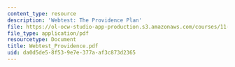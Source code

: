 ```yaml
---
content_type: resource
description: 'Webtest: The Providence Plan'
file: https://ol-ocw-studio-app-production.s3.amazonaws.com/courses/11-521-spatial-database-management-and-advanced-geographic-information-systems-spring-2003/da0d5de58f539e7e377aaf3c873d2365_Webtest_Providence.pdf
file_type: application/pdf
resourcetype: Document
title: Webtest_Providence.pdf
uid: da0d5de5-8f53-9e7e-377a-af3c873d2365
---
```

